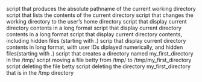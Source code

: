 script that produces the absolute pathname of the current working directory
script that lists the contents of the current directory
script that changes the working directory to the user’s home directory
script that display current directory contents in a long format
script that display current directory contents in a long format
script that display current directory contents, including hidden files (starting with .)
scrip that display current directory contents in long format, with user IDs diplayed numerically, and hidden files(starting with .)
script that creates a directory named my_first_directory in the /tmp/
script moving a file betty from /tmp/ to /tmp/my_first_directory
script deleting the file betty
script deleting the directory my_first_directory that is in the /tmp directory
